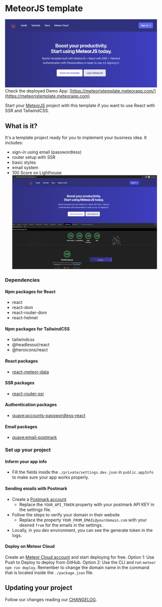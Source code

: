 # MeteorJS template

![Lighthouse Report](README-Assets/meteorjs-template.png)
Check the deployed Demo App: [https://meteorjstemplate.meteorapp.com/](https://meteorjstemplate.meteorapp.com)

Start your [MeteorJS](https://meteor.com) project with this template if you want to use React with SSR and TailwindCSS.

## What is it?

It's a template project ready for you to implement your business idea. It includes:

- sign-in using email (passwordless)
- router setup with SSR
- basic styles
- email system
- 100 Score on Lighthouse
![Lighthouse Report](README-Assets/lighthouse-score.png)

### Dependencies

#### Npm packages for React

- react
- react-dom
- react-router-dom
- react-helmet

#### Npm packages for TailwindCSS

- tailwindcss
- @headlessui/react
- @heroicons/react

#### React packages

- [react-meteor-data](https://github.com/meteor/react-packages/tree/master/packages/react-meteor-data)

#### SSR packages

- [react-router-ssr](https://github.com/Meteor-Community-Packages/react-router-ssr)

#### Authentication packages

- [quave:accounts-passwordless-react](https://github.com/quavedev/accounts-passwordless-react)

#### Email packages

- [quave:email-postmark](https://github.com/quavedev/email-postmark)

### Set up your project

#### Inform your app info
- Fill the fields inside the `./private/settings.dev.json` in `public.appInfo` to make sure your app works properly.

#### Sending emails with Postmark

- Create a [Postmark account](https://postmarkapp.com/signup) 
  - Replace the `YOUR_API_TOKEN` property with your postmark API KEY in the settings file.
- Follow the steps to verify your domain in their website
  - Replace the property `YOUR_FROM_EMAIL@yourdomain.com` with your desired `from` for the emails in the settings.
- Locally, in you dev environment, you can see the generate token in the logs.

#### Deploy on Meteor Cloud

Create an [Meteor Cloud account](https://meteor.com/cloud) and start deploying for free.
Option 1: Use Push to Deploy to deploy from GitHub.
Option 2: Use the CLI and run `meteor npm run deploy`. Remember to change the domain name in the command that is located inside the `./package.json` file.

## Updating your project

Follow our changes reading our [CHANGELOG](CHANGELOG.md).
